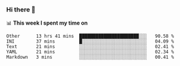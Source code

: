 ### Hi there 👋

<!--
This section is powered by waka-readme.
https://github.com/athul/waka-readme
-->
📊 **This week I spent my time on**
<!--START_SECTION:waka-->
```text
Other      13 hrs 41 mins  ██████████████████████░░░   90.58 % 
INI        37 mins         █░░░░░░░░░░░░░░░░░░░░░░░░   04.09 % 
Text       21 mins         ░░░░░░░░░░░░░░░░░░░░░░░░░   02.41 % 
YAML       21 mins         ░░░░░░░░░░░░░░░░░░░░░░░░░   02.34 % 
Markdown   3 mins          ░░░░░░░░░░░░░░░░░░░░░░░░░   00.41 %
```
<!--END_SECTION:waka-->

<!--
**nb5p/nb5p** is a ✨ _special_ ✨ repository because its `README.md` (this file) appears on your GitHub profile.

Here are some ideas to get you started:

- 🔭 I’m currently working on ...
- 🌱 I’m currently learning ...
- 👯 I’m looking to collaborate on ...
- 🤔 I’m looking for help with ...
- 💬 Ask me about ...
- 📫 How to reach me: ...
- 😄 Pronouns: ...
- ⚡ Fun fact: ...
-->
